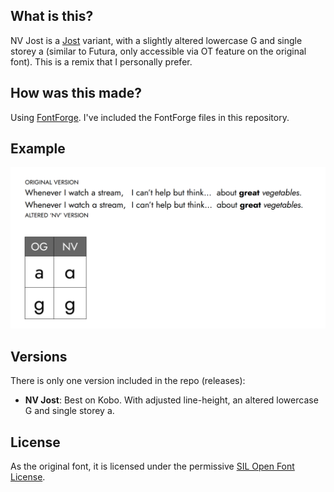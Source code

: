 ## What is this?

NV Jost is a [Jost](https://github.com/indestructible-type/Jost) variant, with a slightly altered lowercase G and single storey a (similar to Futura, only accessible via OT feature on the original font). This is a remix that I personally prefer.

## How was this made?

Using [FontForge](https://fontforge.org/en-US/). I've included the FontForge files in this repository.

## Example

![Example image showcasing the differences](./example.png)

## Versions

There is only one version included in the repo (releases):

- **NV Jost**: Best on Kobo. With adjusted line-height, an altered lowercase G and single storey a.

## License

As the original font, it is licensed under the permissive [SIL Open Font License](https://en.wikipedia.org/wiki/SIL_Open_Font_License).

